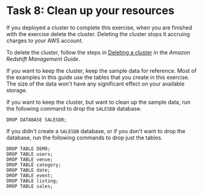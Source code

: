 # Task 8: Clean up your resources<a name="cm-dev-t-clean-up-resources"></a>

If you deployed a cluster to complete this exercise, when you are finished with the exercise delete the cluster\. Deleting the cluster stops it accruing charges to your AWS account\.

To delete the cluster, follow the steps in [Deleting a cluster](https://docs.aws.amazon.com/redshift/latest/mgmt/managing-clusters-console.html#delete-cluster) in the *Amazon Redshift Management Guide*\.

If you want to keep the cluster, keep the sample data for reference\. Most of the examples in this guide use the tables that you create in this exercise\. The size of the data won't have any significant effect on your available storage\.

If you want to keep the cluster, but want to clean up the sample data, run the following command to drop the `SALESDB` database\.

```
DROP DATABASE SALESDB;
```

If you didn't create a `SALESDB` database, or if you don't want to drop the database, run the following commands to drop just the tables\.

```
DROP TABLE DEMO;
DROP TABLE users;
DROP TABLE venue;
DROP TABLE category;
DROP TABLE date;
DROP TABLE event;
DROP TABLE listing;
DROP TABLE sales;
```